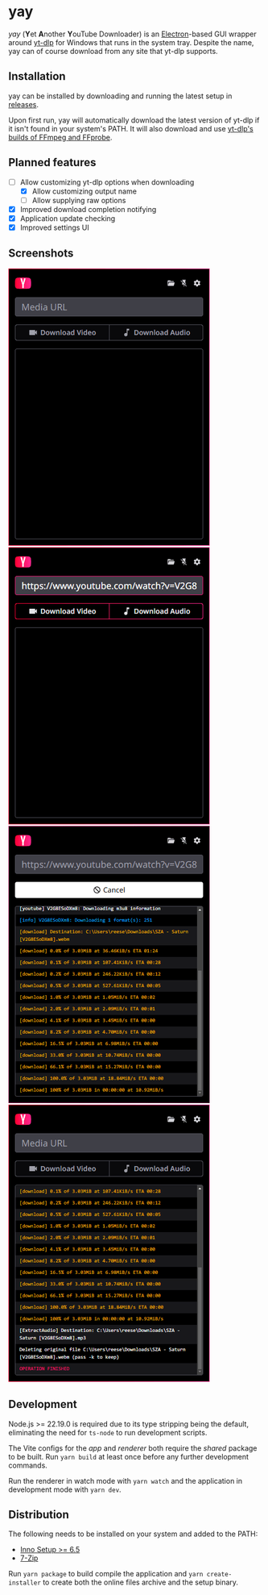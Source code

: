 # yay

_yay_ (**Y**et **A**nother **Y**ouTube Downloader) is an [Electron](https://www.electronjs.org/)-based GUI wrapper around [yt-dlp](https://github.com/yt-dlp/yt-dlp) for Windows that runs in the system tray. Despite the name, yay can of course download from any site that yt-dlp supports.

## Installation

yay can be installed by downloading and running the latest setup in [releases](https://github.com/depthbomb/yay/releases/latest).

Upon first run, yay will automatically download the latest version of yt-dlp if it isn't found in your system's PATH. It will also download and use [yt-dlp's builds of FFmpeg and FFprobe](https://github.com/yt-dlp/FFmpeg-Builds).

## Planned features

- [ ] Allow customizing yt-dlp options when downloading
  - [x] Allow customizing output name
  - [ ] Allow supplying raw options
- [x] Improved download completion notifying
- [x] Application update checking
- [x] Improved settings UI

## Screenshots

![The main window of yay](art/ss1.png "The main window of yay")
![The main window of yay showing the download buttons enabled](art/ss2.png "The main window of yay showing the download buttons enabled")
![The main window of yay showing a download in progress](art/ss3.png "The main window of yay showing a download in progress")
![The main window of yay showing a completed download](art/ss4.png "The main window of yay showing a completed download")

## Development

Node.js >= 22.19.0 is required due to its type stripping being the default, eliminating the need for `ts-node` to run development scripts.

The Vite configs for the _app_ and _renderer_ both require the _shared_ package to be built. Run `yarn build` at least once before any further development commands.

Run the renderer in watch mode with `yarn watch` and the application in development mode with `yarn dev`.

## Distribution

The following needs to be installed on your system and added to the PATH:

- [Inno Setup >= 6.5](https://jrsoftware.org/isinfo.php)
- [7-Zip](https://www.7-zip.org/)

Run `yarn package` to build compile the application and `yarn create-installer` to create both the online files archive and the setup binary.
